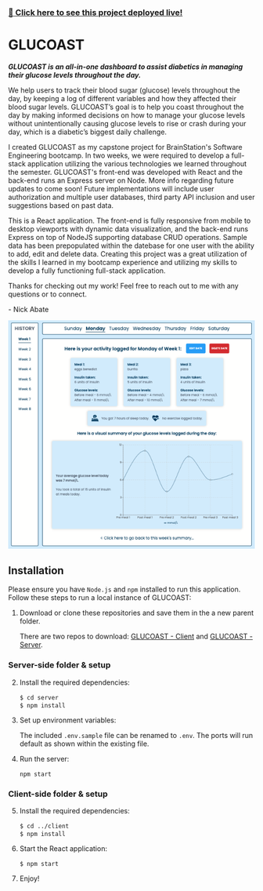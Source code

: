 ### [🔗 Click here to see this project deployed live!](https://nick-abate-glucoast.netlify.app/)

# GLUCOAST

**_GLUCOAST is an all-in-one dashboard to assist diabetics in managing their glucose levels throughout the day._**

We help users to track their blood sugar (glucose) levels throughout the day, by keeping a log of different variables and how they affected their blood sugar levels. GLUCOAST’s goal is to help you coast throughout the day by making informed decisions on how to manage your glucose levels without unintentionally causing glucose levels to rise or crash during your day, which is a diabetic’s biggest daily challenge.

I created GLUCOAST as my capstone project for BrainStation's Software Engineering bootcamp. In two weeks, we were required to develop a full-stack application utilizing the various technologies we learned throughout the semester. GLUCOAST's front-end was developed with React and the back-end runs an Express server on Node. More info regarding future updates to come soon! Future implementations will include user authorization and multiple user databases, third party API inclusion and user suggestions based on past data.

This is a React application. The front-end is fully responsive from mobile to desktop viewports with dynamic data visualization, and the back-end runs Express on top of NodeJS supporting database CRUD operations. Sample data has been prepopulated within the datebase for one user with the ability to add, edit and delete data. Creating this project was a great utilization of the skills I learned in my bootcamp experience and utilizing my skills to develop a fully functioning full-stack application.

Thanks for checking out my work! Feel free to reach out to me with any questions or to connect.

\- Nick Abate

![Demo screenshot](./demo/screenshot.png)

## Installation

Please ensure you have `Node.js` and `npm` installed to run this application. Follow these steps to run a local instance of GLUCOAST:

1. Download or clone these repositories and save them in the a new parent folder.

   There are two repos to download: [GLUCOAST - Client](https://github.com/nickabate/glucoast-client) and [GLUCOAST - Server](https://github.com/nickabate/glucoast-server).

### Server-side folder & setup

2. Install the required dependencies:

   ```
   $ cd server
   $ npm install
   ```

3. Set up environment variables:

   The included `.env.sample` file can be renamed to `.env`. The ports will run default as shown within the existing file.

4. Run the server:
   ```
   npm start
   ```

### Client-side folder & setup

5. Install the required dependencies:

   ```
   $ cd ../client
   $ npm install
   ```

6. Start the React application:

   ```
   $ npm start
   ```

7. Enjoy!
